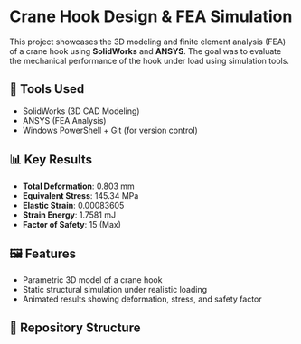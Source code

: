 # Crane Hook Design & FEA Simulation

This project showcases the 3D modeling and finite element analysis (FEA) of a crane hook using **SolidWorks** and **ANSYS**. The goal was to evaluate the mechanical performance of the hook under load using simulation tools.

## 🔧 Tools Used
- SolidWorks (3D CAD Modeling)
- ANSYS (FEA Analysis)
- Windows PowerShell + Git (for version control)

## 📊 Key Results
- **Total Deformation**: 0.803 mm  
- **Equivalent Stress**: 145.34 MPa  
- **Elastic Strain**: 0.00083605  
- **Strain Energy**: 1.7581 mJ  
- **Factor of Safety**: 15 (Max)

## 🖼️ Features
- Parametric 3D model of a crane hook
- Static structural simulation under realistic loading
- Animated results showing deformation, stress, and safety factor

## 📁 Repository Structure
